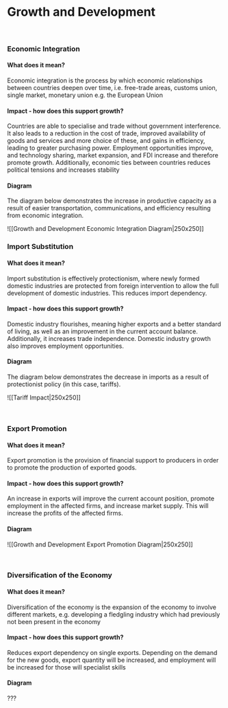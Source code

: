 # Growth and Development

</br>

### Economic Integration

#### What does it mean?

Economic integration is the process by which economic relationships between countries deepen over time, i.e. free-trade areas, customs union, single market, monetary union e.g. the European Union
#### Impact - how does this support growth?

Countries are able to specialise and trade without government interference. It also leads to a reduction in the cost of trade, improved availability of goods and services and more choice of these, and gains in efficiency, leading to greater purchasing power. Employment opportunities improve, and technology sharing, market expansion, and FDI increase and therefore promote growth. Additionally, economic ties between countries reduces political tensions and increases stability

#### Diagram

The diagram below demonstrates the increase in productive capacity as a result of easier transportation, communications, and efficiency resulting from economic integration.

![[Growth and Development Economic Integration Diagram|250x250]]
</br>

### Import Substitution

#### What does it mean?

Import substitution is effectively protectionism, where newly formed domestic industries are protected from foreign intervention to allow the full development of domestic industries. This reduces import dependency. 
#### Impact - how does this support growth?

Domestic industry flourishes, meaning higher exports and a better standard of living, as well as an improvement in the current account balance. Additionally, it increases trade independence. Domestic industry growth also improves employment opportunities.

#### Diagram

The diagram below demonstrates the decrease in imports as a result of protectionist policy (in this case, tariffs).

![[Tariff Impact|250x250]]

</br>

### Export Promotion

#### What does it mean?

Export promotion is the provision of financial support to producers in order to promote the production of exported goods.

#### Impact - how does this support growth?

An increase in exports will improve the current account position, promote employment in the affected firms, and increase market supply. This will increase the profits of the affected firms.

#### Diagram

![[Growth and Development Export Promotion Diagram|250x250]]

</br>

### Diversification of the Economy
#### What does it mean?

Diversification of the economy is the expansion of the economy to involve different markets, e.g. developing a fledgling industry which had previously not been present in the economy

#### Impact - how does this support growth?

Reduces export dependency on single exports. Depending on the demand for the new goods, export quantity will be increased, and employment will be increased for those will specialist skills

#### Diagram

???